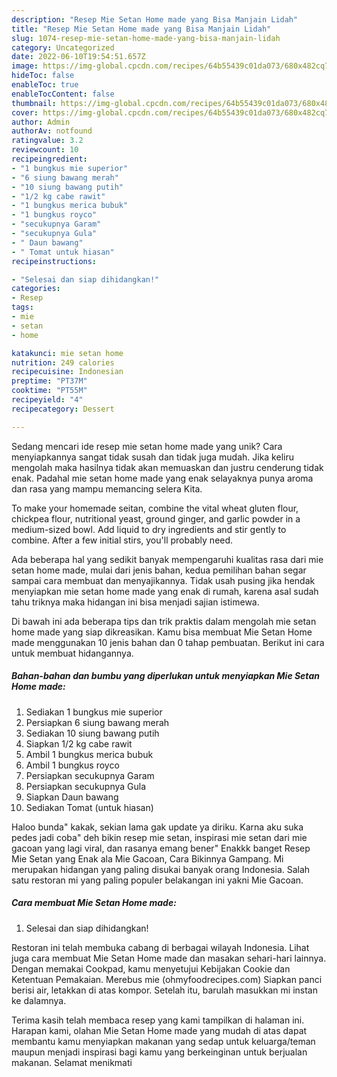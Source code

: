 ```yaml
---
description: "Resep Mie Setan Home made yang Bisa Manjain Lidah"
title: "Resep Mie Setan Home made yang Bisa Manjain Lidah"
slug: 1074-resep-mie-setan-home-made-yang-bisa-manjain-lidah
category: Uncategorized
date: 2022-06-10T19:54:51.657Z
image: https://img-global.cpcdn.com/recipes/64b55439c01da073/680x482cq70/mie-setan-home-made-foto-resep-utama.jpg
hideToc: false
enableToc: true
enableTocContent: false
thumbnail: https://img-global.cpcdn.com/recipes/64b55439c01da073/680x482cq70/mie-setan-home-made-foto-resep-utama.jpg
cover: https://img-global.cpcdn.com/recipes/64b55439c01da073/680x482cq70/mie-setan-home-made-foto-resep-utama.jpg
author: Admin
authorAv: notfound
ratingvalue: 3.2
reviewcount: 10
recipeingredient:
- "1 bungkus mie superior"
- "6 siung bawang merah"
- "10 siung bawang putih"
- "1/2 kg cabe rawit"
- "1 bungkus merica bubuk"
- "1 bungkus royco"
- "secukupnya Garam"
- "secukupnya Gula"
- " Daun bawang"
- " Tomat untuk hiasan"
recipeinstructions:

- "Selesai dan siap dihidangkan!"
categories:
- Resep
tags:
- mie
- setan
- home

katakunci: mie setan home 
nutrition: 249 calories
recipecuisine: Indonesian
preptime: "PT37M"
cooktime: "PT55M"
recipeyield: "4"
recipecategory: Dessert

---
```





Sedang mencari ide resep mie setan home made yang unik? Cara menyiapkannya sangat tidak susah dan tidak juga mudah. Jika keliru mengolah maka hasilnya tidak akan memuaskan dan justru cenderung tidak enak. Padahal mie setan home made yang enak selayaknya punya aroma dan rasa yang mampu memancing selera Kita.





To make your homemade seitan, combine the vital wheat gluten flour, chickpea flour, nutritional yeast, ground ginger, and garlic powder in a medium-sized bowl. Add liquid to dry ingredients and stir gently to combine. After a few initial stirs, you&#39;ll probably need.

Ada beberapa hal yang sedikit banyak mempengaruhi kualitas rasa dari mie setan home made, mulai dari jenis bahan, kedua pemilihan bahan segar sampai cara membuat dan menyajikannya. Tidak usah pusing jika hendak menyiapkan mie setan home made yang enak di rumah, karena asal sudah tahu triknya maka hidangan ini bisa menjadi sajian istimewa.






Di bawah ini ada beberapa tips dan trik praktis dalam mengolah mie setan home made yang siap dikreasikan. Kamu bisa membuat Mie Setan Home made menggunakan 10 jenis bahan dan 0 tahap pembuatan. Berikut ini cara untuk membuat hidangannya.

<!--inarticleads1-->

##### Bahan-bahan dan bumbu yang diperlukan untuk menyiapkan Mie Setan Home made:

1. Sediakan 1 bungkus mie superior
1. Persiapkan 6 siung bawang merah
1. Sediakan 10 siung bawang putih
1. Siapkan 1/2 kg cabe rawit
1. Ambil 1 bungkus merica bubuk
1. Ambil 1 bungkus royco
1. Persiapkan secukupnya Garam
1. Persiapkan secukupnya Gula
1. Siapkan  Daun bawang
1. Sediakan  Tomat (untuk hiasan)


Haloo bunda&#34; kakak, sekian lama gak update ya diriku. Karna aku suka pedes jadi coba&#34; deh bikin resep mie setan, inspirasi mie setan dari mie gacoan yang lagi viral, dan rasanya emang bener&#34; Enakkk banget Resep Mie Setan yang Enak ala Mie Gacoan, Cara Bikinnya Gampang. Mi merupakan hidangan yang paling disukai banyak orang Indonesia. Salah satu restoran mi yang paling populer belakangan ini yakni Mie Gacoan. 

<!--inarticleads2-->

##### Cara membuat Mie Setan Home made:


1. Selesai dan siap dihidangkan!

Restoran ini telah membuka cabang di berbagai wilayah Indonesia. Lihat juga cara membuat Mie Setan Home made dan masakan sehari-hari lainnya. Dengan memakai Cookpad, kamu menyetujui Kebijakan Cookie dan Ketentuan Pemakaian. Merebus mie (ohmyfoodrecipes.com) Siapkan panci berisi air, letakkan di atas kompor. Setelah itu, barulah masukkan mi instan ke dalamnya. 

Terima kasih telah membaca resep yang kami tampilkan di halaman ini. Harapan kami, olahan Mie Setan Home made yang mudah di atas dapat membantu kamu menyiapkan makanan yang sedap untuk keluarga/teman maupun menjadi inspirasi bagi kamu yang berkeinginan untuk berjualan makanan. Selamat menikmati
